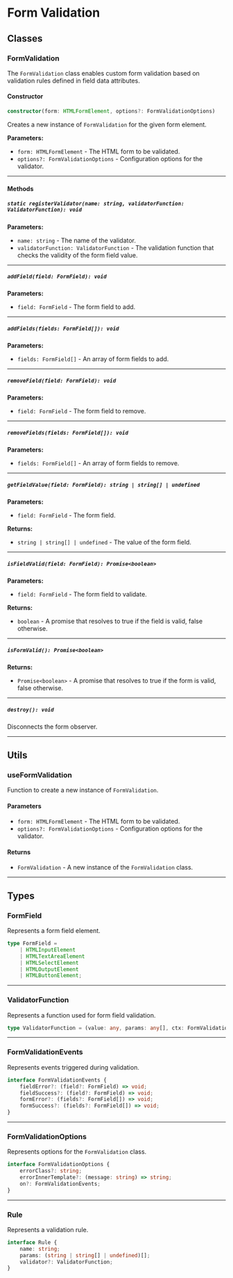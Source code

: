 # Form Validation

## Classes

### FormValidation

The `FormValidation` class enables custom form validation based on validation rules defined in field data attributes.

#### Constructor

```typescript
constructor(form: HTMLFormElement, options?: FormValidationOptions)
```

Creates a new instance of `FormValidation` for the given form element.

**Parameters:**
- `form: HTMLFormElement` - The HTML form to be validated.
- `options?: FormValidationOptions` - Configuration options for the validator.

---

#### Methods

##### `static registerValidator(name: string, validatorFunction: ValidatorFunction): void`

**Parameters:**
- `name: string` - The name of the validator.
- `validatorFunction: ValidatorFunction` - The validation function that checks the validity of the form field value.

---

##### `addField(field: FormField): void`

**Parameters:**
- `field: FormField` - The form field to add.

---

##### `addFields(fields: FormField[]): void`

**Parameters:**
- `fields: FormField[]` - An array of form fields to add.

---

##### `removeField(field: FormField): void`

**Parameters:**
- `field: FormField` - The form field to remove.

---

##### `removeFields(fields: FormField[]): void`

**Parameters:**
- `fields: FormField[]` - An array of form fields to remove.

---

##### `getFieldValue(field: FormField): string | string[] | undefined`

**Parameters:**
- `field: FormField` - The form field.

**Returns:**
- `string | string[] | undefined` - The value of the form field.

---

##### `isFieldValid(field: FormField): Promise<boolean>`

**Parameters:**
- `field: FormField` - The form field to validate.

**Returns:**
- `boolean` - A promise that resolves to true if the field is valid, false otherwise.

---

##### `isFormValid(): Promise<boolean>`

**Returns:**
- `Promise<boolean>` - A promise that resolves to true if the form is valid, false otherwise.

---

##### `destroy(): void`

Disconnects the form observer.

---

## Utils

### useFormValidation

Function to create a new instance of `FormValidation`.

#### Parameters

- `form: HTMLFormElement` - The HTML form to be validated.
- `options?: FormValidationOptions` - Configuration options for the validator.

#### Returns

- `FormValidation` - A new instance of the `FormValidation` class.

---

## Types

### FormField

Represents a form field element.

```typescript
type FormField =
	| HTMLInputElement
	| HTMLTextAreaElement
	| HTMLSelectElement
	| HTMLOutputElement
	| HTMLButtonElement;
```

---

### ValidatorFunction

Represents a function used for form field validation.

```typescript
type ValidatorFunction = (value: any, params: any[], ctx: FormValidation) => boolean | string;
```

---

### FormValidationEvents

Represents events triggered during validation.

```typescript
interface FormValidationEvents {
	fieldError?: (field?: FormField) => void;
	fieldSuccess?: (field?: FormField) => void;
	formError?: (fields?: FormField[]) => void;
	formSuccess?: (fields?: FormField[]) => void;
}
```

---

### FormValidationOptions

Represents options for the `FormValidation` class.

```typescript
interface FormValidationOptions {
	errorClass?: string;
	errorInnerTemplate?: (message: string) => string;
	on?: FormValidationEvents;
}
```

---

### Rule

Represents a validation rule.

```typescript
interface Rule {
	name: string;
	params: (string | string[] | undefined)[];
	validator?: ValidatorFunction;
}
```